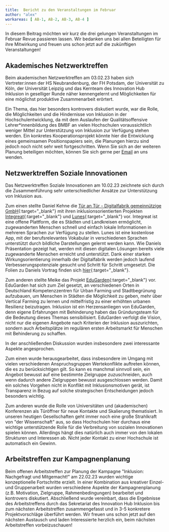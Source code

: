 ```yaml
---
title:  Bericht zu den Veranstaltungen im Februar
author: "alex"
workareas: [ AB-1, AB-2, AB-3, AB-4 ]
---
```


In diesem Beitrag möchten wir kurz die drei gelungen Veranstaltungen im Februar Revue passieren lassen. Wir bedanken uns bei allen Beteiligten für ihre Mitwirkung und freuen uns schon jetzt auf die zukünftigen Veranstaltungen!

## Akademisches Netzwerktreffen 

Beim akademischen Netzwerktreffen am 03.02.23 haben sich Vertreter:innen der HS Neubrandenburg, der FH Potsdam, der Universität zu Köln, der Universität Leipzig und das Kernteam des Innovation Hub Inklusion in geselliger Runde näher kennengelernt und Möglichkeiten für eine möglichst produktive Zusammenarbeit erörtert. 

Ein Thema, das hier besonders kontrovers diskutiert wurde, war die Rolle, die Möglichkeiten und die Hindernisse von Inklusion in der Hochschulentwicklung, da mit dem Auslaufen der Qualitätsoffensive Lehrer*innenbildung des BMBF an vielen Hochschulen voraussichtlich weniger Mittel zur Unterstützung von Inklusion zur Verfügung stehen werden. Ein konkretes Kooperationsprojekt könnte hier die Entwicklung eines gemeinsamen Positionspapiers sein, die Planungen hierzu sind jedoch noch nicht sehr weit fortgeschritten. Wenn Sie sich an der weiteren Planung beteiligen möchten, können Sie sich gerne per [Email](javascript:sendEmail('sekretariat','inklusion.network')) an uns wenden.

## Netzwerktreffen Soziale Innovationen

Das Netzwerktreffen Soziale Innovationen am 10.02.23 zeichnete sich durch die Zusammenführung sehr unterschiedlicher Ansätze zur Unterstützung von Inklusion aus. 


Zum einen stellte Daniel Kehne die [Tür an Tür - Digitalfabrik gemeinnützige GmbH](https://tuerantuer.de/digitalfabrik/ueber-uns/){:target="_blank"} mit ihren inklusionsorientierten Projekten [Integreat](https://integreat-app.de/){:target="_blank"} und [Lunes](https://lunes.app/){:target="_blank"} vor. Integreat ist eine offene Plattform, die es Städten und Landkreisen ermöglicht, zugewanderten Menschen schnell und einfach lokale Informationen in mehreren Sprachen zur Verfügung zu stellen. Lunes ist eine kostenlose App, mit der berufsrelevantes Vokabular in verschiedenen Sprachen unterstützt durch bildliche Darstellungen gelernt werden kann. Wie Daniels Präsentation gezeigt hat, werden mit diesen digitalen Lösungen bereits viele zugewanderte Menschen erreicht und unterstützt. Dank einer starken Wirkungsorientierung innerhalb der Digitalfabrik werden jedoch laufend Verbesserungspotenziale gesucht und Schritt für Schritt umgesetzt. Die Folien zu Daniels Vortrag finden sich [hier](/assets/downloads/integreat_slides.pdf){:target="_blank"}.

Zum anderen stellte Meike das Projekt [EduGarden](https://edugarden.org/){:target="_blank"} vor. EduGarden hat sich zum Ziel gesetzt, an verschiedenen Orten in Deutschland Kompetenzzentren für Urban Farming und Stadtbegrünung aufzubauen, um Menschen in Städten die Möglichkeit zu geben, mehr über Vertical Farming zu lernen und mittelfristig zu einer erhöhten urbanen Resilienz beizutragen. Inklusion ist ein Herzensanliegen von EduGarden, denn eigene Erfahrungen mit Behinderung haben das Gründungsteam für die Bedeutung dieses Themas sensibilisiert. EduGarden verfolgt die Vision, nicht nur die eigenen Angebote nach Kriterien der Inklusion auszurichten, sondern auch Arbeitsplätze im regulären ersten Arbeitsmarkt für Menschen mit Behinderung zu schaffen.

In der anschließenden Diskussion wurden insbesondere zwei interessante Aspekte angesprochen. 

Zum einen wurde herausgearbeitet, dass insbesondere im Umgang mit vielen verschiedenen Anspruchsgruppen Wertekonflikte auftreten können, die es zu berücksichtigen gilt. So kann es manchmal sinnvoll sein, ein Angebot bewusst auf eine bestimmte Zielgruppe zuzuschneiden, auch wenn dadurch andere Zielgruppen bewusst ausgeschlossen werden. Damit ein solches Vorgehen nicht in Konflikt mit Inklusionsmotiven gerät, ist Transparenz in Bezug auf solche strategischen Entscheidungen jedoch besonders wichtig.

Zum anderen wurde die Rolle von Universitäten und (akademischen) Konferenzen als Türöffner für neue Kontakte und Skalierung thematisiert. In unseren heutigen Gesellschaften geht immer noch eine große Strahlkraft von "der Wissenschaft" aus, so dass Hochschulen hier durchaus eine wichtige unterstützende Rolle für die Verbreitung von sozialen Innovationen spielen können. Allerdings hängt dies natürlich auch immer von den lokalen Strukturen und Interessen ab. Nicht jeder Kontakt zu einer Hochschule ist automatisch ein Gewinn.

## Arbeitstreffen zur Kampagnenplanung

Beim offenen Arbeitstreffen zur Planung der Kampagne "Inklusion: Nachgefragt und Mitgemacht!" am 22.02.23 wurden wichtige konzeptionelle Fortschritte erzielt. In einer Kombination aus kreativer Einzel- und Gruppenarbeit wurden verschiedene Aspekte der Kampagnenplanung (z.B. Motivation, Zielgruppe, Rahmenbedingungen) bearbeitet und kontrovers diskutiert. Abschließend wurde vereinbart, dass die Ergebnisse des Arbeitstreffens durch das Sekretariat des Innovation Hub Inklusion bis zum nächsten Arbeitstreffen zusammengefasst und in 3-5 konkretere Projektvorschläge überführt werden. Wir freuen uns schon jetzt auf den nächsten Austausch und laden Interessierte herzlich ein, beim nächsten Arbeitstreffen vorbeizuschauen!
